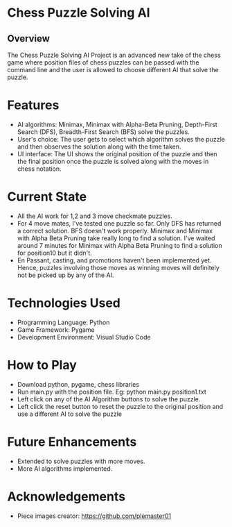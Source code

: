 # Chess Puzzle Solving AI
## Overview
The Chess Puzzle Solving AI Project is an advanced new take of the chess game where position files of chess puzzles can be passed with the command line and the user is allowed to choose different AI that solve the puzzle.

# Features
- AI algorithms: Minimax, Minimax with Alpha-Beta Pruning, Depth-First Search (DFS), Breadth-First Search (BFS) solve the puzzles.
- User's choice: The user gets to select which algorithm solves the puzzle and then observes the solution along with the time taken.
- UI interface: The UI shows the original position of the puzzle and then the final position once the puzzle is solved along with the moves in chess notation.

# Current State
- All the AI work for 1,2 and 3 move checkmate puzzles.
- For 4 move mates, I've tested one puzzle so far. Only DFS has returned a correct solution. BFS doesn't work properly. Minimax and Minimax with Alpha Beta Pruning take really long to find a solution. I've waited around 7 minutes for Minimax with Alpha Beta Pruning to find a solution for position10 but it didn't.
- En Passant, casting, and promotions haven't been implemented yet. Hence, puzzles involving those moves as winning moves will definitely not be picked up by any of the AI.

# Technologies Used
- Programming Language: Python
- Game Framework: Pygame
- Development Environment: Visual Studio Code

# How to Play
- Download python, pygame, chess libraries
- Run main.py with the position file. Eg: python main.py position1.txt
- Left click on any of the AI Algorithm buttons to solve the puzzle.
- Left click the reset button to reset the puzzle to the original position and use a different AI to solve the puzzle

# Future Enhancements
- Extended to solve puzzles with more moves.
- More AI algorithms implemented.

# Acknowledgements
- Piece images creator: https://github.com/plemaster01

